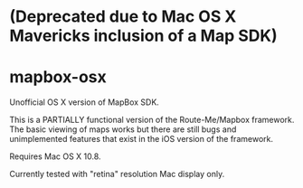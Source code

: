 (Deprecated due to Mac OS X Mavericks inclusion of a Map SDK)
=============================================================

mapbox-osx
==========

Unofficial OS X version of MapBox SDK.

This is a PARTIALLY functional version of the Route-Me/Mapbox framework. The basic viewing of maps works but there are
still bugs and unimplemented features that exist in the iOS version of the framework.

Requires Mac OS X 10.8.

Currently tested with "retina" resolution Mac display only.


